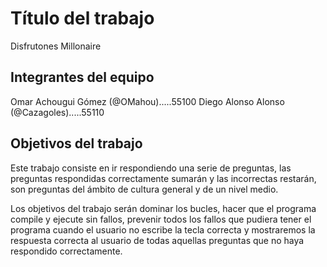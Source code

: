 # Título del trabajo
Disfrutones Millonaire

## Integrantes del equipo

Omar Achougui Gómez (@OMahou).....55100
Diego Alonso Alonso (@Cazagoles).....55110

## Objetivos del trabajo
Este trabajo consiste en ir respondiendo una serie de preguntas, las preguntas respondidas correctamente sumarán y las incorrectas restarán, son preguntas del ámbito de cultura general y de un nivel medio. 

Los objetivos del trabajo serán dominar los bucles, hacer que el programa compile y ejecute sin fallos, prevenir todos los fallos que pudiera tener el programa cuando el usuario no escribe la tecla correcta y mostraremos la respuesta correcta al usuario de todas aquellas preguntas que no haya respondido correctamente.
